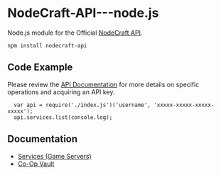 NodeCraft-API---node.js
=======================

Node.js module for the Official [NodeCraft API](http://developers.nodecraft.com).


```
npm install nodecraft-api
```

Code Example
----
Please review the [API Documentation](https://developers.nodecraft.com) for more details on specific operations and acquiring an API key.
```
  var api = require('./index.js')('username', 'xxxxx-xxxxx-xxxxx-xxxxx');
  api.services.list(console.log);
```

Documentation
----
* [Services (Game Servers)](https://github.com/nodecraft/NodeCraft-API---node.js/wiki/Services-(Game-Servers))
* [Co-Op Vault](https://github.com/nodecraft/NodeCraft-API---node.js/wiki/Co-Op-Vault)

